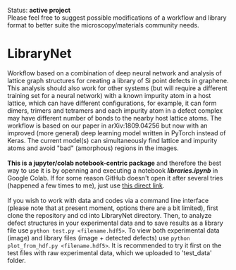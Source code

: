 Status: <b>active project</b><br>
Please feel free to suggest possible modifications of a workflow and library format to better suite the microscopy/materials community needs.

# LibraryNet
   Workflow based on a combination of deep neural network and analysis of lattice graph structures for creating a library of Si point defects in graphene. This analysis should also work for other systems (but will require a different training set for a neural network) with a known impurity atom in a host lattice, which can have different configurations, for example, it can form dimers, trimers and tetramers and each impurity atom in a defect complex may have different number of bonds to the nearby host lattice atoms. The workflow is based on our paper in arXiv:1809.04256 but now with an improved (more general) deep learning model written in PyTorch instead of Keras. The current model(s) can simultaneously find lattice and impurity atoms and avoid "bad" (amorphous) regions in the images.<br><br>
  <b>This is a jupyter/colab notebook-centric package</b> and therefore the best way to use it is by openning and executing a notebook <b><i>libraries.ipynb</i></b> in Google Colab. If for some reason GitHub doesn't open it after several tries (happened a few times to me), just use [this direct link](https://colab.research.google.com/github/pycroscopy/AICrystallographer/blob/master/LibraryNet/libraries.ipynb).<br><br>
  If you wish to work with data and codes via a command line interface (please note that at present moment, options there are a bit limited), first clone the repository and cd into LibraryNet directory. Then, to analyze defect structures in your experimental data and to save results as a library file use ```python test.py <filename.hdf5>```. To view both experimental data (image) and library files (image + detected defects) use ```python plot_from_hdf.py <filename.hdf5>```. It is recommended to try it first on the test files with raw experimental data, which we uploaded to 'test_data' folder.
